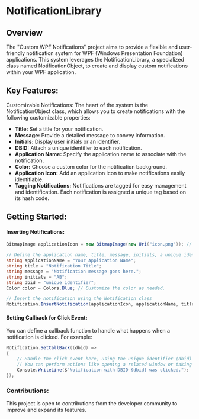 # NotificationLibrary

## Overview
The "Custom WPF Notifications" project aims to provide a flexible and user-friendly notification system for WPF (Windows Presentation Foundation) applications. This system leverages the NotificationLibrary, a specialized class named NotificationObject, to create and display custom notifications within your WPF application.

## Key Features:

Customizable Notifications: The heart of the system is the NotificationObject class, which allows you to create notifications with the following customizable properties:

- __Title:__ Set a title for your notification.
- __Message:__ Provide a detailed message to convey information.
- __Initials:__ Display user initials or an identifier.
- __DBID:__ Attach a unique identifier to each notification.
- __Application Name:__ Specify the application name to associate with the notification.
- __Color:__ Choose a custom color for the notification background.
- __Application Icon:__ Add an application icon to make notifications easily identifiable.
- __Tagging Notifications:__ Notifications are tagged for easy management and identification. Each notification is assigned a unique tag based on its hash code.

## Getting Started:
#### Inserting Notifications:
```csharp
BitmapImage applicationIcon = new BitmapImage(new Uri("icon.png")); // Replace "icon.png" with the path to your application's icon image.

// Define the application name, title, message, initials, a unique identifier (dbid), and the background color for the notification.
string applicationName = "Your Application Name";
string title = "Notification Title";
string message = "Notification message goes here.";
string initials = "AB";
string dbid = "unique_identifier";
Color color = Colors.Blue; // Customize the color as needed.

// Insert the notification using the Notification class
Notification.InsertNotification(applicationIcon, applicationName, title, message, initials, dbid, color);
```

#### Setting Callback for Click Event:
You can define a callback function to handle what happens when a notification is clicked. For example:
```csharp
Notification.SetCallBack((dbid) =>
{
    // Handle the click event here, using the unique identifier (dbid) to identify the notification.
    // You can perform actions like opening a related window or taking the user to a specific location in your application.
    Console.WriteLine($"Notification with DBID {dbid} was clicked.");
});
```

### Contributions:
This project is open to contributions from the developer community to improve and expand its features.
